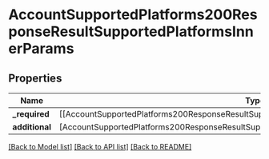 # AccountSupportedPlatforms200ResponseResultSupportedPlatformsInnerParams

## Properties
Name | Type | Description | Notes
------------ | ------------- | ------------- | -------------
**_required** | [[AccountSupportedPlatforms200ResponseResultSupportedPlatformsInnerParamsRequiredInnerInner]] |  | [optional] 
**additional** | [AccountSupportedPlatforms200ResponseResultSupportedPlatformsInnerParamsRequiredInnerInner] |  | [optional] 

[[Back to Model list]](../README.md#documentation-for-models) [[Back to API list]](../README.md#documentation-for-api-endpoints) [[Back to README]](../README.md)


